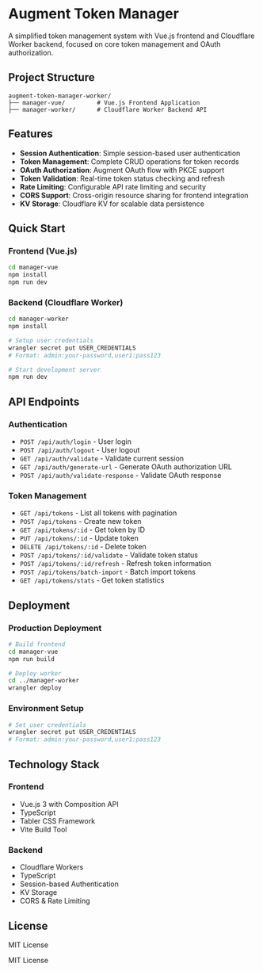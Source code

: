 # Augment Token Manager

A simplified token management system with Vue.js frontend and Cloudflare Worker backend, focused on core token management and OAuth authorization.

## Project Structure

```
augment-token-manager-worker/
├── manager-vue/         # Vue.js Frontend Application
├── manager-worker/      # Cloudflare Worker Backend API
```

## Features

- **Session Authentication**: Simple session-based user authentication
- **Token Management**: Complete CRUD operations for token records
- **OAuth Authorization**: Augment OAuth flow with PKCE support
- **Token Validation**: Real-time token status checking and refresh
- **Rate Limiting**: Configurable API rate limiting and security
- **CORS Support**: Cross-origin resource sharing for frontend integration
- **KV Storage**: Cloudflare KV for scalable data persistence

## Quick Start

### Frontend (Vue.js)
```bash
cd manager-vue
npm install
npm run dev
```

### Backend (Cloudflare Worker)
```bash
cd manager-worker
npm install

# Setup user credentials
wrangler secret put USER_CREDENTIALS
# Format: admin:your-password,user1:pass123

# Start development server
npm run dev
```

## API Endpoints

### Authentication
- `POST /api/auth/login` - User login
- `POST /api/auth/logout` - User logout
- `GET /api/auth/validate` - Validate current session
- `GET /api/auth/generate-url` - Generate OAuth authorization URL
- `POST /api/auth/validate-response` - Validate OAuth response

### Token Management
- `GET /api/tokens` - List all tokens with pagination
- `POST /api/tokens` - Create new token
- `GET /api/tokens/:id` - Get token by ID
- `PUT /api/tokens/:id` - Update token
- `DELETE /api/tokens/:id` - Delete token
- `POST /api/tokens/:id/validate` - Validate token status
- `POST /api/tokens/:id/refresh` - Refresh token information
- `POST /api/tokens/batch-import` - Batch import tokens
- `GET /api/tokens/stats` - Get token statistics

## Deployment

### Production Deployment
```bash
# Build frontend
cd manager-vue
npm run build

# Deploy worker
cd ../manager-worker
wrangler deploy
```

### Environment Setup
```bash
# Set user credentials
wrangler secret put USER_CREDENTIALS
# Format: admin:your-password,user1:pass123
```

## Technology Stack

### Frontend
- Vue.js 3 with Composition API
- TypeScript
- Tabler CSS Framework
- Vite Build Tool

### Backend
- Cloudflare Workers
- TypeScript
- Session-based Authentication
- KV Storage
- CORS & Rate Limiting

## License

MIT License

MIT License
